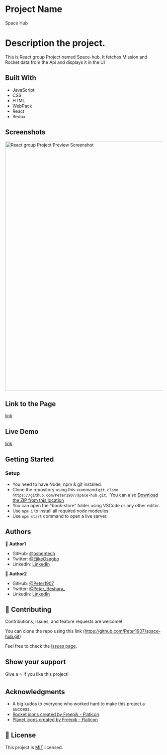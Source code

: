 # Project Name

Space Hub

# Description the project.

This is React group Project named Space-hub.
It fetches Mission and Rocket data from the Api and displays it in the UI

## Built With

- JavaScript
- CSS
- HTML
- WebPack
- React
- Redux

## Screenshots

<img width="800" alt="React group Project Preview Screenshot" src="./img/space-hub.png">

## Link to the Page

[link](https://github.com/osbentech/space-hub)

## Live Demo

[link](https://osbentech.github.io/space-hub/)

## Getting Started

### Setup
- You need to have Node, npm & git installed.
- Clone the repository using this command `git clone https://github.com/Peter1907/space-hub.git`.
-You can also [Download the ZIP from this location](https://github.com/Peter1907/space-hub/archive/refs/heads/dev.zip)
- You can open the "book-store" folder using VSCode or any other editor.
- Use `npm i` to install all required node modeules.
- Use `npm start` command to open a live server.

## Authors

👤 **Author1**

- GitHub: [@osbentech](https://github.com/osbentech)
- Twitter: [@EjikeOsegbo](https://twitter.com/EjikeOsegbo)
- LinkedIn: [LinkedIn](https://www.linkedin.com/in/benjamin-ejike-632248206/)

👤 **Author2**

- GitHub: [@Peter1907](https://github.com/Peter1907)
- Twitter: [@Peter_Beshara_](https://twitter.com/Peter_Beshara_)
- LinkedIn: [LinkedIn](https://www.linkedin.com/in/peter-beshara-b33681241/)

## 🤝 Contributing

Contributions, issues, and feature requests are welcome!

You can clone the repo using this link (https://github.com/Peter1907/space-hub.git)

Feel free to check the [issues page](https://github.com/Peter1907/space-hub/issues).

## Show your support

Give a ⭐️ if you like this project!

## Acknowledgments

- A big kudos to everyone who worked hard to make this project a success.
- <a href="https://www.flaticon.com/free-icons/rocket" title="rocket icons">Rocket icons created by Freepik - Flaticon</a>
- <a href="https://www.flaticon.com/free-icons/planet" title="planet icons">Planet icons created by Freepik - Flaticon</a>

## 📝 License

This project is [MIT](./MIT.md) licensed.
